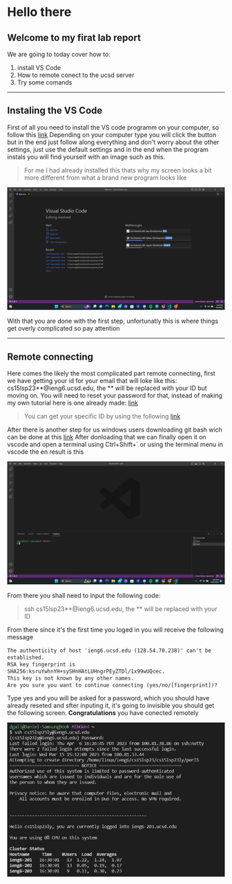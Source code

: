 # Hello there
## Welcome to my firat lab report 

We are going to today cover how to:
1) install VS Code
2) How to remote conect to the ucsd server
3) Try some comands

---
## Instaling the VS Code 

First of all you need to install the VS code programm on your computer, so follow this [link](https://code.visualstudio.com/download) Depending on your computer type you will click the button but in the end just follow along everything and don't worry about the other settings, just use the default settings and in the end when the program instals you will find yourself with an image such as this.

 > For me I had already installed this thats why my screen looks a bit more different from what a brand new program looks like

![image](VSCode.png)

With that you are done with the first step, unfortunatly this is where things get overly complicated so pay attention

---

## Remote connecting 

Here comes the likely the most complicated part remote connecting, first we have getting your id for your email that will loke like this:
cs15lsp23**@ieng6.ucsd.edu, the ** will be replaced with your ID but moving on. You will need to reset your password for that, instead of making my own tutorial here is one already made: [link](https://drive.google.com/file/d/17IDZn8Qq7Q0RkYMxdiIR0o6HJ3B5YqSW/view)
> You can get your specific ID by using the following [link](https://sdacs.ucsd.edu/~icc/index.php)
 
After there is another step for us windows users downloading git bash wich can be done at this [link](https://gitforwindows.org/)
After donloading that we can finally open it on vscode and open a terminal using Ctrl+Shift+` or using the terminal menu in vscode the en result is this

![image](TerminalOnline.png)

From there you shall need to input the following code:
> ssh cs15lsp23**@ieng6.ucsd.edu, the ** will be replaced with your ID

From there since it's the first time you loged in you will receive the following message

``` 
The authenticity of host 'ieng6.ucsd.edu (128.54.70.238)' can't be established.
RSA key fingerprint is SHA256:ksruYwhnYH+sySHnHAtLUHngrPEyZTDl/1x99wUQcec.
This key is not known by any other names.
Are you sure you want to continue connecting (yes/no/[fingerprint])?
```
Type yes and you will be asked for a password, which you should have already reseted and sfter inputing it, it's going to invisible you should get the following screen. **Congratulations** you have conected remotely

![image](RemoteConect.png)
